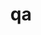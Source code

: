 ---
sub_projects:
- project_email: pm-qa
  project_link_name: pm-qa
  project_maintainers: ''
  project_name: pm-qa
  project_patches_url: http://patches.linaro.org/api/projects/95/?format=json
  project_scm_url: http://git.linaro.org/tools/pm-qa.git
  project_url: http://git.linaro.org/tools/pm-qa.git
- project_email: qa-reports-known-issues
  project_link_name: qa-reports-known-issues
  project_maintainers: ''
  project_name: qa-reports-known-issues
  project_patches_url: http://patches.linaro.org/api/projects/245/?format=json
  project_scm_url: ''
  project_url: https://github.com/Linaro/qa-reports-known-issues
title: qa
---